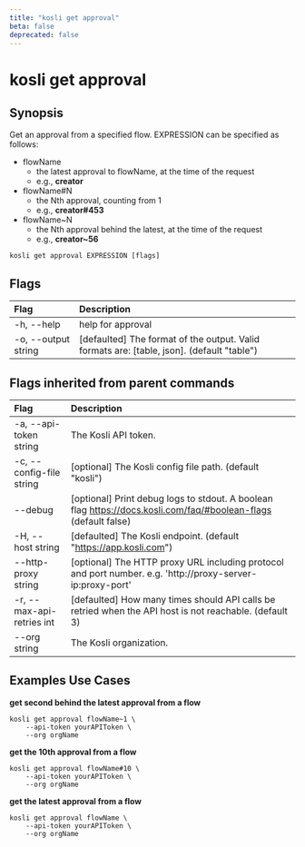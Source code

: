 ```yaml
---
title: "kosli get approval"
beta: false
deprecated: false
---
```


# kosli get approval

## Synopsis

Get an approval from a specified flow.
EXPRESSION can be specified as follows:
- flowName
    - the latest approval to flowName, at the time of the request
    - e.g., **creator**
- flowName#N
    - the Nth approval, counting from 1
    - e.g., **creator#453**
- flowName~N
    - the Nth approval behind the latest, at the time of the request
    - e.g., **creator~56**


```shell
kosli get approval EXPRESSION [flags]
```

## Flags
| Flag | Description |
| :--- | :--- |
|    -h, --help  |  help for approval  |
|    -o, --output string  |  [defaulted] The format of the output. Valid formats are: [table, json]. (default "table")  |


## Flags inherited from parent commands
| Flag | Description |
| :--- | :--- |
|    -a, --api-token string  |  The Kosli API token.  |
|    -c, --config-file string  |  [optional] The Kosli config file path. (default "kosli")  |
|        --debug  |  [optional] Print debug logs to stdout. A boolean flag https://docs.kosli.com/faq/#boolean-flags (default false)  |
|    -H, --host string  |  [defaulted] The Kosli endpoint. (default "https://app.kosli.com")  |
|        --http-proxy string  |  [optional] The HTTP proxy URL including protocol and port number. e.g. 'http://proxy-server-ip:proxy-port'  |
|    -r, --max-api-retries int  |  [defaulted] How many times should API calls be retried when the API host is not reachable. (default 3)  |
|        --org string  |  The Kosli organization.  |


## Examples Use Cases

**get second behind the latest approval from a flow**

```shell
kosli get approval flowName~1 \
	--api-token yourAPIToken \
	--org orgName

```

**get the 10th approval from a flow**

```shell
kosli get approval flowName#10 \
	--api-token yourAPIToken \
	--org orgName

```

**get the latest approval from a flow**

```shell
kosli get approval flowName \
	--api-token yourAPIToken \
	--org orgName
```

